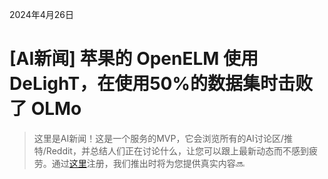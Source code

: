 
2024年4月26日

[AI新闻] 苹果的 OpenELM 使用 DeLighT，在使用50%的数据集时击败了 OLMo
==========================================================================

> 这里是AI新闻！这是一个服务的MVP，它会浏览所有的AI讨论区/推特/Reddit，并总结人们正在讨论什么，让您可以跟上最新动态而不感到疲劳。通过[这里](https://buttondown.email/ainews/)注册，我们推出时将为您提供真实内容🔜

